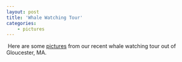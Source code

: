 ```yaml
---
layout: post
title: 'Whale Watching Tour'
categories:
    - pictures
---
```

[<img src="http://photos.thecave.com/Around-Town/Salem-Mass/Whale-Watching-Tour/i-JBK3hfx/0/Th/IMG_4272-Th.jpg" alt="" border="0" class="alignleft" />][gallery] Here are some [pictures][gallery] from our recent whale watching tour out of Gloucester, MA.

[gallery]: http://photos.thecave.com/Around-Town/Salem-Mass/Whale-Watching-Tour